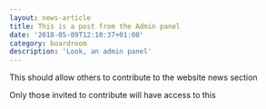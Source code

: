 ```yaml
---
layout: news-article
title: This is a post from the Admin panel
date: '2018-05-09T12:10:37+01:00'
category: boardroom
description: 'Look, an admin panel'
---
```

This should allow others to contribute to the website news section

Only those invited to contribute will have access to this
